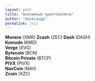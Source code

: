 ```yaml
---
layout: post
title: "Анонимные криптовалюты"
author: "Александр"
permalink: /cc/
---
```


**Monero** (XMR)
**Zcash** (ZEC)
**Dash** (DASH)  
**Komodo** (KMD)  
**Verge** (XVG)  
**Bytecoin** (BCN)  
**Bitcoin Private** (BTCP)  
**PIVX** (PIVX)  
**NavCoin** (NAV)  
**Zcoin** (XZC)


